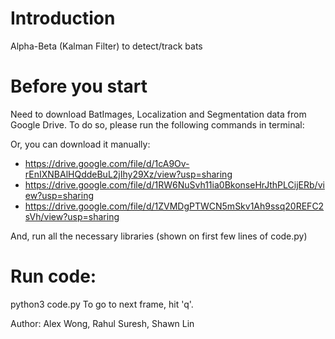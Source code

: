 # Introduction
Alpha-Beta (Kalman Filter) to detect/track bats

# Before you start
Need to download BatImages, Localization and Segmentation data from Google Drive. To do so, please run the following commands in terminal:


Or, you can download it manually:
 - https://drive.google.com/file/d/1cA9Ov-rEnIXNBAlHQddeBuL2jIhy29Xz/view?usp=sharing
 - https://drive.google.com/file/d/1RW6NuSvh11ia0BkonseHrJthPLCijERb/view?usp=sharing
 - https://drive.google.com/file/d/1ZVMDgPTWCN5mSkv1Ah9ssq20REFC2sVh/view?usp=sharing

And, run all the necessary libraries (shown on first few lines of code.py)

# Run code:
python3 code.py
To go to next frame, hit 'q'.

Author: Alex Wong, Rahul Suresh, Shawn Lin
